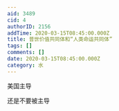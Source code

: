 ```yaml
---
aid: 3489
cid: 4
authorID: 2156
addTime: 2020-03-15T08:45:00.000Z
title: 普世价值共同体和“人类命运共同体”
tags: []
comments: []
date: 2020-03-15T08:45:00.000Z
category: 水
---
```


美国主导

还是不要被主导

